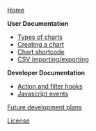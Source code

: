 [Home](https://github.com/methnen/m-chart/wiki)

**User Documentation**

- [Types of charts](https://github.com/methnen/m-chart/wiki/Types-of-charts)
- [Creating a chart](https://github.com/methnen/m-chart/wiki/creating-a-chart)
- [Chart shortcode](https://github.com/methnen/m-chart/wiki/chart-shortcode)
- [CSV importing/exporting](https://github.com/methnen/m-chart/wiki/csv-importing-exporting)

**Developer Documentation**

- [Action and filter hooks](https://github.com/methnen/m-chart/wiki/Action-and-filter-hooks)
- [Javascript events](https://github.com/methnen/m-chart/wiki/javascript-events)

[Future development plans](https://github.com/methnen/m-chart/wiki/Future-development-plans)

[License](https://github.com/methnen/m-chart/wiki/License)